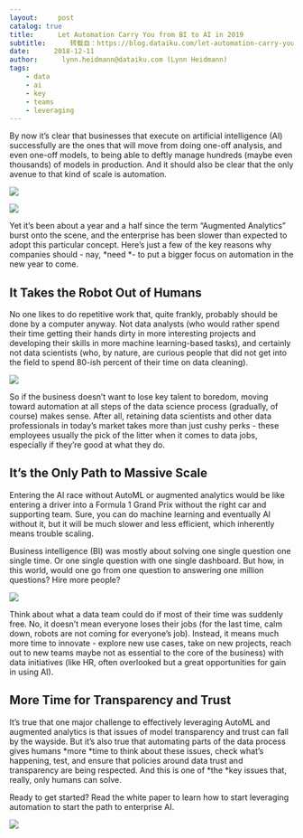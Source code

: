 ```yaml
---
layout:     post
catalog: true
title:      Let Automation Carry You from BI to AI in 2019
subtitle:      转载自：https://blog.dataiku.com/let-automation-carry-you-from-bi-to-ai-in-2019
date:      2018-12-11
author:      lynn.heidmann@dataiku.com (Lynn Heidmann)
tags:
    - data
    - ai
    - key
    - teams
    - leveraging
---
```


By now it’s clear that businesses that execute on artificial intelligence (AI) successfully are the ones that will move from doing one-off analysis, and even one-off models, to being able to deftly manage hundreds (maybe even thousands) of models in production. And it should also be clear that the only avenue to that kind of scale is automation.

![](https://blog.dataiku.com/hs-fs/hubfs/hello-i-m-nik-685214-unsplash.jpg?width=3540&name=hello-i-m-nik-685214-unsplash.jpg)


![](https://blog.dataiku.com/hs/cta/cta/default/2123903/6025641d-d0d3-4d84-91bc-5787baac8a77.png)


Yet it’s been about a year and a half since the term “Augmented Analytics” burst onto the scene, and the enterprise has been slower than expected to adopt this particular concept. Here’s just a few of the key reasons why companies should - nay, *need *- to put a bigger focus on automation in the new year to come.

## It Takes the Robot Out of Humans

No one likes to do repetitive work that, quite frankly, probably should be done by a computer anyway. Not data analysts (who would rather spend their time getting their hands dirty in more interesting projects and developing their skills in more machine learning-based tasks), and certainly not data scientists (who, by nature, are curious people that did not get into the field to spend 80-ish percent of their time on data cleaning).

![](https://blog.dataiku.com/hs-fs/hubfs/recruitment-recruitment-job_interviews-human_resources-jobs-robot-mfrn210_low.jpg?width=206&name=recruitment-recruitment-job_interviews-human_resources-jobs-robot-mfrn210_low.jpg)


So if the business doesn’t want to lose key talent to boredom, moving toward automation at all steps of the data science process (gradually, of course) makes sense. After all, retaining data scientists and other data professionals in today’s market takes more than just cushy perks - these employees usually the pick of the litter when it comes to data jobs, especially if they’re good at what they do.

## It’s the Only Path to Massive Scale

Entering the AI race without AutoML or augmented analytics would be like entering a driver into a Formula 1 Grand Prix without the right car and supporting team. Sure, you can do machine learning and eventually AI without it, but it will be much slower and less efficient, which inherently means trouble scaling.

Business intelligence (BI) was mostly about solving one single question one single time. Or one single question with one single dashboard. But how, in this world, would one go from one question to answering one million questions? Hire more people?

![](https://blog.dataiku.com/hs-fs/hubfs/brace-yourselves-because-a-lot-of-questions-are-coming-your-way_o_1464127.jpg?width=263&name=brace-yourselves-because-a-lot-of-questions-are-coming-your-way_o_1464127.jpg)


Think about what a data team could do if most of their time was suddenly free. No, it doesn’t mean everyone loses their jobs (for the last time, calm down, robots are not coming for everyone’s job). Instead, it means much more time to innovate - explore new use cases, take on new projects, reach out to new teams maybe not as essential to the core of the business) with data initiatives (like HR, often overlooked but a great opportunities for gain in using AI).

## More Time for Transparency and Trust

It’s true that one major challenge to effectively leveraging AutoML and augmented analytics is that issues of model transparency and trust can fall by the wayside. But it’s also true that automating parts of the data process gives humans *more *time to think about these issues, check what’s happening, test, and ensure that policies around data trust and transparency are being respected. And this is one of *the *key issues that, really, only humans can solve.

Ready to get started? Read the white paper to learn how to start leveraging automation to start the path to enterprise AI.

![](https://blog.dataiku.com/hs/cta/cta/default/2123903/6025641d-d0d3-4d84-91bc-5787baac8a77.png)


